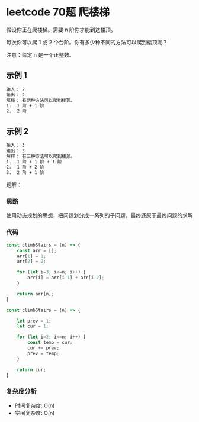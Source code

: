# leetcode 70题 爬楼梯

假设你正在爬楼梯。需要 n 阶你才能到达楼顶。

每次你可以爬 1 或 2 个台阶。你有多少种不同的方法可以爬到楼顶呢？

注意：给定 n 是一个正整数。

## 示例 1

```bash
输入： 2
输出： 2
解释： 有两种方法可以爬到楼顶。
1.  1 阶 + 1 阶
2.  2 阶
```

## 示例 2

```bash
输入： 3
输出： 3
解释： 有三种方法可以爬到楼顶。
1.  1 阶 + 1 阶 + 1 阶
2.  1 阶 + 2 阶
3.  2 阶 + 1 阶
```

题解：

### 思路

使用动态规划的思想，把问题划分成一系列的子问题，最终还原于最终问题的求解

### 代码

```js
const climbStairs = (n) => {
    const arr = [];
    arr[1] = 1;
    arr[2] = 2;

    for (let i=3; i<=n; i++) {
        arr[i] = arr[i-1] + arr[i-2];
    }

    return arr[n];
}

const climbStairs = (n) => {

    let prev = 1;
    let cur = 1;

    for (let i=2; i<=n; i++) {
        const temp = cur;
        cur += prev;
        prev = temp;
    }

    return cur;
}
```

### 复杂度分析

- 时间复杂度: O(n)
- 空间复杂度: O(n)
